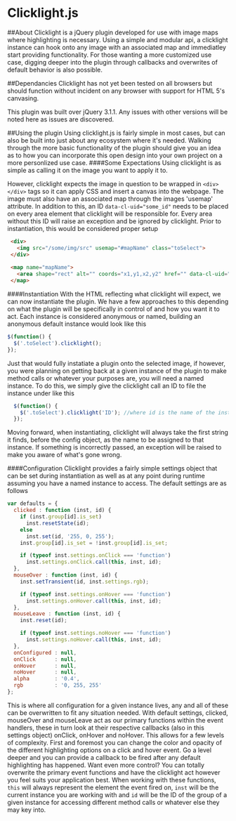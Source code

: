 # Clicklight.js
##About
Clicklight is a	jQuery plugin developed	for use	with image maps	where highlighting is necessary. Using a simple and modular api, a clicklight instance can hook onto any image with an associated map and immediatley start providing functionality. For those wanting a more customized use case, digging deeper into the plugin through callbacks and overwrites of default behavior is also possible.

##Dependancies
Clicklight has not yet been tested on all browsers but should function without incident on any browser with support for HTML 5's canvasing.

This plugin was built over jQuery 3.1.1. Any issues with other versions will be noted here as issues are discovered.

##Using the plugin
Using clicklight.js is fairly simple in most cases, but can also be built into just about any ecosystem where it's needed. Walking through the more basic functionality of the plugin should give you an idea as to how you can incorporate this open design into your own project on a more personlized use case.
####Some Expectations
Using clicklight is as simple as calling it on the image you want to apply it to.

However, clicklight expects the image in question to be wrapped in `<div></div>` tags so it can apply CSS and insert a canvas into the webpage. The image must also have an associated map through the images 'usemap' attribute. In addition to this, an ID `data-cl-uid="some_id"` needs to be placed on every area element that clicklight will be responsible for. Every area without this ID will raise an exception and be ignored by clicklight. Prior to instantiation, this would be considered proper setup
  ```html
   <div>
     <img src="/some/img/src" usemap="#mapName" class="toSelect">
   </div>
   
   <map name="mapName">
     <area shape="rect" alt="" coords="x1,y1,x2,y2" href="" data-cl-uid="id" title="Some Title">
   </map>
   ```
   
####Instantiation
With the HTML reflecting what clicklight will expect, we can now instantiate the plugin. We have a few approaches to this depending on what the plugin will be specifically in control of and how you want it to act. Each instance is considered anonymous or named, building an anonymous default instance would look like this

  ```javascript
  $(function() {
    $('.toSelect').clicklight();
  });
  ```  
Just that would fully instatiate a plugin onto the selected image, if however, you were planning on getting back at a given instance of the plugin to make method calls or whatever your purposes are, you will need a named instance. To do this, we simply give the clicklight call an ID to file the instance under like this
  
```javascript
  $(function() {
    $('.toSelect').clicklight('ID'); //where id is the name of the instance
  });
  ```  
Moving forward, when instantiating, clicklight will always take the first string it finds, before the config object, as the name to be assigned to that instance. If something is incorrectly passed, an exception will be raised to make you aware of what's gone wrong.

####Configuration
Clicklight provides a fairly simple settings object that can be set during instantiation as well as at any point during runtime assuming you have a named instance to access. The default settings are as follows

```javascript
var defaults = {
  clicked : function (inst, id) {
    if (inst.group[id].is_set)
      inst.resetState(id);
    else
      inst.set(id, '255, 0, 255');
    inst.group[id].is_set = !inst.group[id].is_set;

    if (typeof inst.settings.onClick === 'function')
      inst.settings.onClick.call(this, inst, id);
  },
  mouseOver : function (inst, id) {
    inst.setTransient(id, inst.settings.rgb);

    if (typeof inst.settings.onHover === 'function')
      inst.settings.onHover.call(this, inst, id);
  },
  mouseLeave : function (inst, id) {
    inst.reset(id);

    if (typeof inst.settings.noHover === 'function')
      inst.settings.noHover.call(this, inst, id);
  },
  onConfigured : null,
  onClick      : null,
  onHover      : null,
  noHover      : null,
  alpha        : '0.4',
  rgb          : '0, 255, 255'
};
```  
This is where all configuration for a given instance lives, any and all of these can be overwritten to fit any situation needed. With default settings, clicked, mouseOver and mouseLeave act as our primary functions within the event handlers, these in turn look at their respective callbacks (also in this settings object) onClick, onHover and noHover. This allows for a few levels of complexity. First and foremost you can change the color and opacity of the different highlighting options on a click and hover event. Go a level deeper and you can provide a callback to be fired after any default highlighting has happened. Want even more control? You can totally overwrite the primary event functions and have the clicklight act however you feel suits your application best. When working with these functions, `this` will always represent the element the event fired on, `inst` will be the current instance you are working with and `id` will be the ID of the group of a given instance for accessing different method calls or whatever else they may key into.
